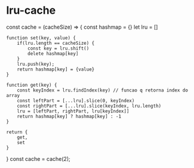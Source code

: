 # lru-cache

const cache = (cacheSize) => {
    const hashmap = {}
    let lru = []

    function set(key, value) {
        if(lru.length == cacheSize) {
            const key = lru.shift()
            delete hashmap[key]
        }
        lru.push(key);
        return hashmap[key] = {value}
    }

    function get(key) {
        const keyIndex = lru.findIndex(key) // funcao q retorna index do array
        const leftPart = [...lru].slice(0, keyIndex)
        const rightPart = [...lru].slice(keyIndex, lru.length)
        lru = [leftPart, rightPart, lru[keyIndex]]
        return hashmap[key] ? hashmap[key] : -1
    }

    return {
        get,
        set
    }
}
const cache = cache(2);
